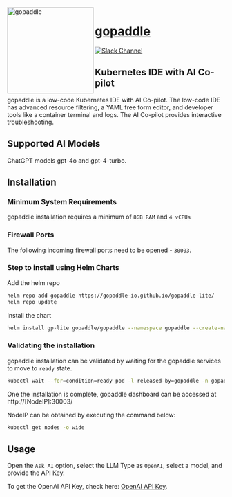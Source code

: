 <img alt="gopaddle" src="https://gopaddle-marketing.s3.ap-southeast-2.amazonaws.com/gopaddle.png?s=200&v=4" width="200" align="left">

# [gopaddle](https://gopaddle.io/)
[![Slack Channel](https://img.shields.io/badge/Slack-Join-purple)](https://gopaddleio.slack.com/join/shared_invite/zt-1l73p8wfo-vYk1XcbLAZMo9wcV_AChvg#/shared-invite/email/expanded-email-form)

## Kubernetes IDE with AI Co-pilot
gopaddle is a low-code Kubernetes IDE with AI Co-pilot. The low-code IDE has advanced resource filtering, a YAML free form editor, and developer tools like a container terminal and logs. The AI Co-pilot provides interactive troubleshooting.

## Supported AI Models
ChatGPT models gpt-4o and gpt-4-turbo.

## Installation 

### Minimum System Requirements
gopaddle installation requires a minimum of `8GB RAM` and `4 vCPUs`

### Firewall Ports
The following incoming firewall ports need to be opened - `30003`.

### Step to install using Helm Charts

Add the helm repo

```sh
helm repo add gopaddle https://gopaddle-io.github.io/gopaddle-lite/
helm repo update
```
Install the chart

```sh
helm install gp-lite gopaddle/gopaddle --namespace gopaddle --create-namespace
```

### Validating the installation
gopaddle installation can be validated by waiting for the gopaddle services to move to `ready` state.

```sh
kubectl wait --for=condition=ready pod -l released-by=gopaddle -n gopaddle
```

One the installation is complete, gopaddle dashboard can be accessed at http://[NodeIP]:30003/

NodeIP can be obtained by executing the command below:

```sh
kubectl get nodes -o wide
```

## Usage

Open the `Ask AI` option, select the LLM Type as `OpenAI`, select a model, and provide the API Key.  

To get the OpenAI API Key, check here: [OpenAI API Key](https://platform.openai.com/api-keys). 



